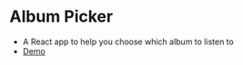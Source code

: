 # Album Picker

- A React app to help you choose which album to listen to
- [Demo](https://andreidobrinski.github.io/album-picker/)

